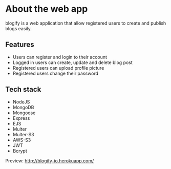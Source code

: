 # About the web app
blogify is a web application that allow registered users to create and publish blogs easily.

## Features
- Users can register and login to their account
- Logged in users can create, update and delete blog post
- Registered users can upload profile picture
- Registered users change their password

## Tech stack
- NodeJS
- MongoDB
- Mongoose
- Express
- EJS
- Multer
- Multer-S3
- AWS-S3
- JWT
- Bcrypt

Preview: http://blogify-io.herokuapp.com/
